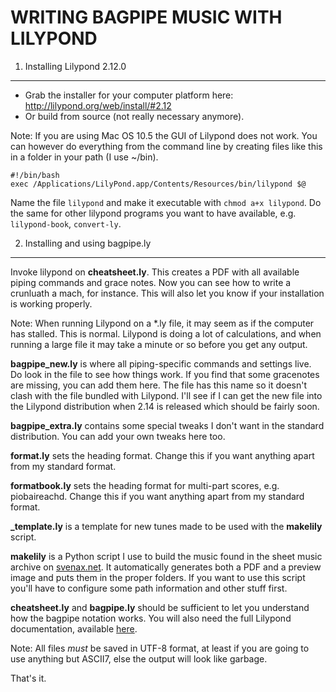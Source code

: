 WRITING BAGPIPE MUSIC WITH LILYPOND
===================================


1. Installing Lilypond 2.12.0
-----------------------------

* Grab the installer for your computer platform here:
  http://lilypond.org/web/install/#2.12
* Or build from source (not really necessary anymore).

Note: If you are using Mac OS 10.5 the GUI of Lilypond does not work. You can
however do everything from the command line by creating files like this in
a folder in your path (I use ~/bin).

    #!/bin/bash
    exec /Applications/LilyPond.app/Contents/Resources/bin/lilypond $@

Name the file `lilypond` and make it executable with `chmod a+x lilypond`.
Do the same for other lilypond programs you want to have available, e.g.
`lilypond-book`, `convert-ly`.

2. Installing and using bagpipe.ly
----------------------------------

Invoke lilypond on **cheatsheet.ly**. This creates a PDF with all available
piping commands and grace notes. Now you can see how to write a crunluath a
mach, for instance. This will also let you know if your installation is
working properly.

Note: When running Lilypond on a *.ly file, it may seem as if the computer has
stalled. This is normal. Lilypond is doing a lot of calculations, and when
running a large file it may take a minute or so before you get any output.

**bagpipe_new.ly** is where all piping-specific commands and settings live.
Do look in the file to see how things work. If you find that some gracenotes
are missing, you can add them here. The file has this name so it doesn't clash
with the file bundled with Lilypond. I'll see if I can get the new file into
the Lilypond distribution when 2.14 is released which should be fairly soon.

**bagpipe_extra.ly** contains some special tweaks I don't want in the standard
distribution. You can add your own tweaks here too.

**format.ly** sets the heading format. Change this if you want anything apart
from my standard format.

**formatbook.ly** sets the heading format for multi-part scores, e.g.
piobaireachd. Change this if you want anything apart from my standard format.

**_template.ly** is a template for new tunes made to be used with the
**makelily** script.

**makelily** is a Python script I use to build the music found in the sheet
music archive on [svenax.net](http://svenax.net/). It automatically generates
both a PDF and a preview image and puts them in the proper folders. If you
want to use this script you'll have to configure some path information and
other stuff first.

**cheatsheet.ly** and **bagpipe.ly** should be sufficient to let you
understand how the bagpipe notation works. You will also need the full
Lilypond documentation, available
[here](http://lilypond.org/doc/v2.12/Documentation/).

Note: All files *must* be saved in UTF-8 format, at least if you are going to
use anything but ASCII7, else the output will look like garbage.


That's it.
